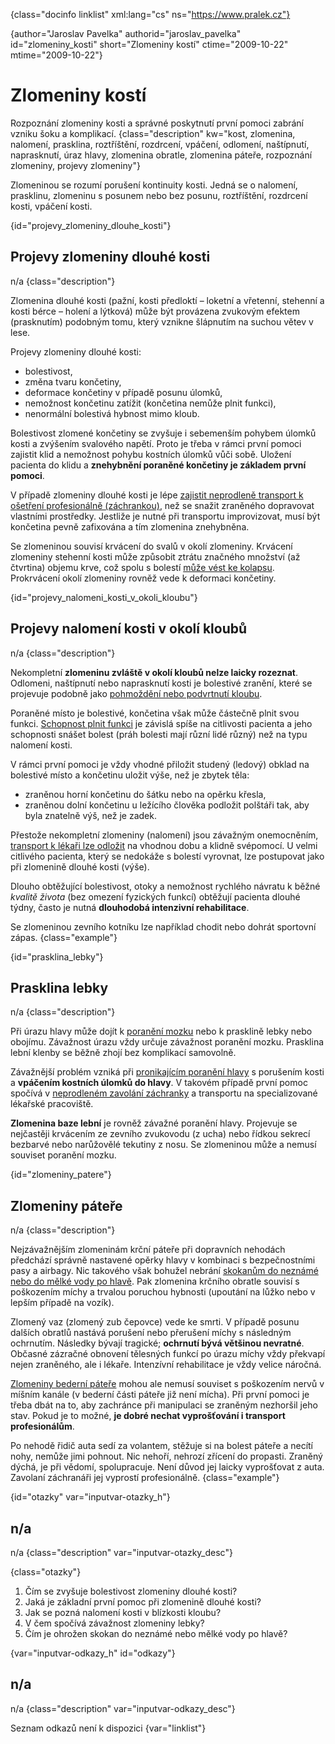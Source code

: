 
{class="docinfo linklist" xml:lang="cs" ns="https://www.pralek.cz"}

{author="Jaroslav Pavelka" authorid="jaroslav\_pavelka" id="zlomeniny\_kosti" short="Zlomeniny kostí" ctime="2009-10-22" mtime="2009-10-22"}

# Zlomeniny kostí

Rozpoznání zlomeniny kosti a správné poskytnutí první pomoci zabrání vzniku šoku a komplikací. {class="description" kw="kost, zlomenina, nalomení, prasklina, roztříštění, rozdrcení, vpáčení, odlomení, naštípnutí, naprasknutí, úraz hlavy, zlomenina obratle, zlomenina páteře, rozpoznání zlomeniny, projevy zlomeniny"}

Zlomeninou se rozumí porušení kontinuity kosti. Jedná se o nalomení, prasklinu, zlomeninu s posunem nebo bez posunu, roztříštění, rozdrcení kosti, vpáčení kosti.

{id="projevy\_zlomeniny\_dlouhe_kosti"}

## Projevy zlomeniny dlouhé kosti

n/a {class="description"}

Zlomenina dlouhé kosti (pažní, kosti předloktí – loketní a vřetenní, stehenní a kosti bérce – holení a lýtková) může být provázena zvukovým efektem (prasknutím) podobným tomu, který vznikne šlápnutím na suchou větev v lese.

Projevy zlomeniny dlouhé kosti:

  * bolestivost,
  * změna tvaru končetiny,
  * deformace končetiny v případě posunu úlomků,
  * nemožnost končetinu zatížit (končetina nemůže plnit funkci),
  * nenormální bolestivá hybnost mimo kloub.

Bolestivost zlomené končetiny se zvyšuje i sebemenším pohybem úlomků kosti a zvýšením svalového napětí. Proto je třeba v rámci první pomoci zajistit klid a nemožnost pohybu kostních úlomků vůči sobě. Uložení pacienta do klidu a **znehybnění poraněné končetiny je základem první pomoci**.

V případě zlomeniny dlouhé kosti je lépe [zajistit neprodleně transport k ošetření profesionálně (záchrankou)][1], než se snažit zraněného dopravovat vlastními prostředky. Jestliže je nutné při transportu improvizovat, musí být končetina pevně zafixována a tím zlomenina znehybněna.

Se zlomeninou souvisí krvácení do svalů v okolí zlomeniny. Krvácení zlomeniny stehenní kosti může způsobit ztrátu značného množství (až čtvrtina) objemu krve, což spolu s bolestí [může vést ke kolapsu][2]. Prokrvácení okolí zlomeniny rovněž vede k deformaci končetiny.

{id="projevy\_nalomeni\_kosti\_v\_okoli_kloubu"}

## Projevy nalomení kosti v okolí kloubů

n/a {class="description"}

Nekompletní **zlomeninu zvláště v okolí kloubů nelze laicky rozeznat**. Odlomeni, naštípnutí nebo naprasknutí kosti je bolestivé zranění, které se projevuje podobně jako [pohmoždění nebo podvrtnutí kloubu][3].

Poraněné místo je bolestivé, končetina však může částečně plnit svou funkci. [Schopnost plnit funkci][4] je závislá spíše na citlivosti pacienta a jeho schopnosti snášet bolest (práh bolesti mají různí lidé různý) než na typu nalomení kosti.

V rámci první pomoci je vždy vhodné přiložit studený (ledový) obklad na bolestivé místo a končetinu uložit výše, než je zbytek těla:

  * zraněnou horní končetinu do šátku nebo na opěrku křesla,
  * zraněnou dolní končetinu u ležícího člověka podložit polštáři tak, aby byla znatelně výš, než je zadek.

Přestože nekompletní zlomeniny (nalomení) jsou závažným onemocněním, [transport k lékaři lze odložit][5] na vhodnou dobu a klidně svépomocí. U velmi citlivého pacienta, který se nedokáže s bolestí vyrovnat, lze postupovat jako při zlomenině dlouhé kosti (výše).

Dlouho obtěžující bolestivost, otoky a nemožnost rychlého návratu k běžné _kvalitě života_ (bez omezení fyzických funkcí) obtěžují pacienta dlouhé týdny, často je nutná **dlouhodobá intenzivní rehabilitace**.

Se zlomeninou zevního kotníku lze například chodit nebo dohrát sportovní zápas. {class="example"}

{id="prasklina_lebky"}

## Prasklina lebky

n/a {class="description"}

Při úrazu hlavy může dojít k [poranění mozku][6] nebo k prasklině lebky nebo obojímu. Závažnost úrazu vždy určuje závažnost poranění mozku. Prasklina lební klenby se běžně zhojí bez komplikací samovolně.

Závažnější problém vzniká při [pronikajícím poranění hlavy][7] s porušením kosti a **vpáčením kostních úlomků do hlavy**. V takovém případě první pomoc spočívá v [neprodleném zavolání záchranky][1] a transportu na specializované lékařské pracoviště.

**Zlomenina baze lební** je rovněž závažné poranění hlavy. Projevuje se nejčastěji krvácením ze zevního zvukovodu (z ucha) nebo řídkou sekrecí bezbarvé nebo narůžovělé tekutiny z nosu. Se zlomeninou může a nemusí souviset poranění mozku.

{id="zlomeniny_patere"}

## Zlomeniny páteře

n/a {class="description"}

Nejzávažnějším zlomeninám krční páteře při dopravních nehodách předchází správně nastavené opěrky hlavy v kombinaci s bezpečnostními pasy a airbagy. Nic takového však bohužel nebrání [skokanům do neznámé nebo do mělké vody po hlavě][8]. Pak zlomenina krčního obratle souvisí s poškozením míchy a trvalou poruchou hybnosti (upoutání na lůžko nebo v lepším případě na vozík).

Zlomený vaz (zlomený zub čepovce) vede ke smrti. V případě posunu dalších obratlů nastává porušení nebo přerušení míchy s následným ochrnutím. Následky bývají tragické; **ochrnutí bývá většinou nevratné**. Občasné zázračné obnovení tělesných funkcí po úrazu míchy vždy překvapí nejen zraněného, ale i lékaře. Intenzívní rehabilitace je vždy velice náročná.

[Zlomeniny bederní páteře][9] mohou ale nemusí souviset s poškozením nervů v míšním kanále (v bederní části páteře již není mícha). Při první pomoci je třeba dbát na to, aby zachránce při manipulaci se zraněným nezhoršil jeho stav. Pokud je to možné, **je dobré nechat vyprošťování i transport profesionálům**.

Po nehodě řidič auta sedí za volantem, stěžuje si na bolest páteře a necítí nohy, nemůže jimi pohnout. Nic nehoří, nehrozí zřícení do propasti. Zraněný dýchá, je při vědomí, spolupracuje. Není důvod jej laicky vyprošťovat z auta. Zavolaní záchranáři jej vyprostí profesionálně. {class="example"}

{id="otazky" var="inputvar-otazky_h"}

## n/a

n/a {class="description" var="inputvar-otazky_desc"}

{class="otazky"}

  1. Čím se zvyšuje bolestivost zlomeniny dlouhé kosti?
  2. Jaká je základní první pomoc při zlomenině dlouhé kosti?
  3. Jak se pozná nalomení kosti v blízkosti kloubu?
  4. V čem spočívá závažnost zlomeniny lebky?
  5. Čím je ohrožen skokan do neznámé nebo mělké vody po hlavě?

{var="inputvar-odkazy_h" id="odkazy"}

## n/a

n/a {class="description" var="inputvar-odkazy_desc"}

Seznam odkazů není k dispozici {var="linklist"}

 [1]: rychla_lekarska_pomoc
 [2]: mdloba_neboli_kolaps
 [3]: podvrtnuti_kotniku
 [4]: detske_zlomeniny
 [5]: nalehavost_lekarskeho_vysetreni
 [6]: otres_mozku
 [7]: bodne_a_strelne_poraneni
 [8]: skoky_do_vody
 [9]: starecke_zlomeniny